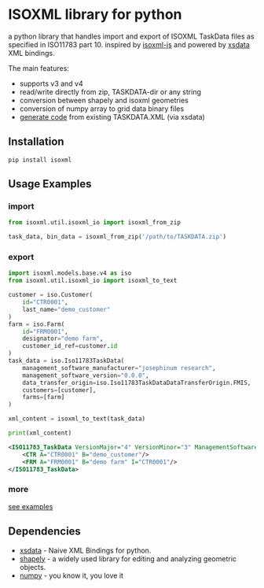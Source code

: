 # ISOXML library for python 

a python library that handles import and export of ISOXML TaskData files as specified in ISO11783 part 10.
inspired by [isoxml-js](https://github.com/dev4Agriculture/isoxml-js) and powered by [xsdata](https://github.com/tefra/xsdata) XML bindings.

The main features:
* supports v3 and v4
* read/write directly from zip, TASKDATA-dir or any string
* conversion between shapely and isoxml geometries
* conversion of numpy array to grid data binary files
* [generate code](./examples/pycode_generator.py) from existing TASKDATA.XML (via xsdata)

## Installation
```
pip install isoxml
```

## Usage Examples

### import

```python
from isoxml.util.isoxml_io import isoxml_from_zip

task_data, bin_data = isoxml_from_zip('/path/to/TASKDATA.zip')
```

### export

```python
import isoxml.models.base.v4 as iso
from isoxml.util.isoxml_io import isoxml_to_text

customer = iso.Customer(
    id="CTR0001",
    last_name="demo_customer"
)
farm = iso.Farm(
    id="FRM0001",
    designator="demo farm",
    customer_id_ref=customer.id
)
task_data = iso.Iso11783TaskData(
    management_software_manufacturer="josephinum research",
    management_software_version="0.0.0",
    data_transfer_origin=iso.Iso11783TaskDataDataTransferOrigin.FMIS,
    customers=[customer],
    farms=[farm]
)

xml_content = isoxml_to_text(task_data)

print(xml_content)
```

```xml
<ISO11783_TaskData VersionMajor="4" VersionMinor="3" ManagementSoftwareManufacturer="josephinum research" ManagementSoftwareVersion="0.0.0" DataTransferOrigin="1">
    <CTR A="CTR0001" B="demo_customer"/>
    <FRM A="FRM0001" B="demo farm" I="CTR0001"/>
</ISO11783_TaskData>
```

### more

[see examples](./examples)

## Dependencies

* [xsdata](https://github.com/tefra/xsdata) - Naive XML Bindings for python.
* [shapely](https://github.com/shapely/shapely) - a widely used library for editing and analyzing geometric objects.
* [numpy](https://github.com/numpy/numpy) - you know it, you love it